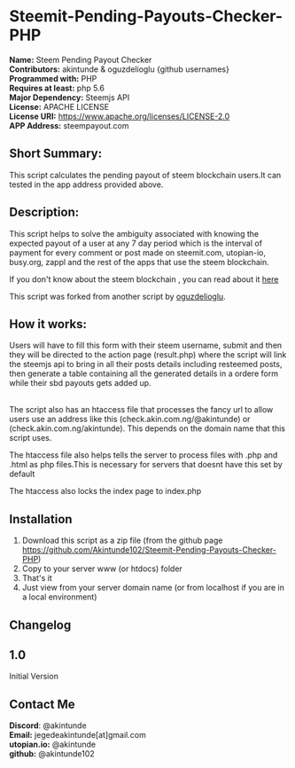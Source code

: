 
# Steemit-Pending-Payouts-Checker-PHP

**Name:** Steem Pending Payout Checker <br/>
**Contributors:** akintunde & oguzdelioglu {github usernames}<br/>
**Programmed with:** PHP<br/>
**Requires at least:** php 5.6 <br/>
**Major Dependency:** Steemjs API<br/>
**License:** APACHE LICENSE <br/>
**License URI:** https://www.apache.org/licenses/LICENSE-2.0 <br/>
**APP Address:** steempayout.com <br/>

## Short Summary:
This script calculates the pending payout of steem blockchain users.It can tested in the app address provided above.

## Description:
This script helps to solve the ambiguity associated with knowing the expected payout of a user at any 7 day period which is the interval of payment for every comment or post made on steemit.com, utopian-io, busy.org, zappl and the rest of the apps that use the steem blockchain.<br/>

If you don't know about the steem blockchain , you can read about it [here](https://steem.io/)<br/>

This script was forked from another script by [oguzdelioglu](https://github.com/oguzdelioglu/). <br/>

## How it works:


Users will have to fill this form with their steem username, submit and then they will be directed to the action page (result.php) where the script will link the steemjs api to bring in all their posts details including resteemed posts, then generate a table containing all  the generated details in a ordere form while their sbd payouts gets added up.

<br/>The script also  has an htaccess file that processes the fancy url to allow users use an address like this (check.akin.com.ng/@akintunde) or (check.akin.com.ng/akintunde). This depends on the domain name that this script uses.<br/>

The htaccess file also helps tells the server to process files with .php and .html as php files.This is necessary for servers that doesnt have this set by default<br/>

The htaccess also locks the index page to index.php<br/>


## Installation 

1. Download this script as a zip file (from the github page https://github.com/Akintunde102/Steemit-Pending-Payouts-Checker-PHP)
2. Copy to your server  www (or htdocs) folder
3. That's it 
4. Just view from your server domain name (or from localhost if you are in a local environment)


## Changelog

## 1.0
Initial Version<br/>

## Contact Me
**Discord**: @akintunde <br/>
**Email:** jegedeakintunde[at]gmail.com<br/>
**utopian.io:** @akintunde <br/>
**github:** @akintunde102<br/>


 

